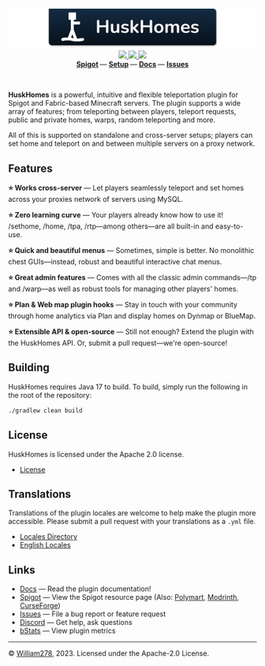 <p align="center">
    <img src="images/banner.png" alt="HuskHomes" />
    <a href="https://github.com/WiIIiam278/HuskHomes2/actions/workflows/java_ci.yml">
        <img src="https://img.shields.io/github/actions/workflow/status/WiIIiam278/HuskHomes2/java_ci.yml?branch=master&logo=github"/>
    </a> 
    <a href="https://jitpack.io/#net.william278/HuskHomes2">
        <img src="https://img.shields.io/jitpack/version/net.william278/HuskHomes2?color=%2300fb9a&label=api&logo=gradle" />
    </a> 
    <a href="https://discord.gg/tVYhJfyDWG">
        <img src="https://img.shields.io/discord/818135932103557162.svg?label=&logo=discord&logoColor=fff&color=7389D8&labelColor=6A7EC2" />
    </a> 
    <br/>
    <b>
        <a href="https://www.spigotmc.org/resources/huskhomes.83767/">Spigot</a>
    </b> —
    <b>
        <a href="https://william278.net/docs/huskhomes/setup">Setup</a>
    </b> — 
    <b>
        <a href="https://william278.net/docs/huskhomes/">Docs</a>
    </b> — 
    <b>
        <a href="https://github.com/WiIIiam278/HuskHomes2/issues">Issues</a>
    </b>
</p>
<br/>

**HuskHomes** is a powerful, intuitive and flexible teleportation plugin for Spigot and Fabric-based Minecraft servers. The plugin supports a wide array of features; from teleporting between players, teleport requests, public and private homes, warps, random teleporting and more. 

All of this is supported on standalone and cross-server setups; players can set home and teleport on and between multiple servers on a proxy network.

## Features
**⭐ Works cross-server** &mdash; Let players seamlessly teleport and set homes across your proxies network of servers using MySQL.

**⭐ Zero learning curve** &mdash; Your players already know how to use it! /sethome, /home, /tpa, /rtp—among others—are all built-in and easy-to-use.

**⭐ Quick and beautiful menus** &mdash; Sometimes, simple is better. No monolithic chest GUIs—instead, robust and beautiful interactive chat menus.

**⭐ Great admin features** &mdash; Comes with all the classic admin commands—/tp and /warp—as well as robust tools for managing other players' homes.

**⭐ Plan & Web map plugin hooks** &mdash; Stay in touch with your community through home analytics via Plan and display homes on Dynmap or BlueMap.

**⭐ Extensible API & open-source** &mdash; Still not enough? Extend the plugin with the HuskHomes API. Or, submit a pull request—we're open-source!

## Building
HuskHomes requires Java 17 to build. To build, simply run the following in the root of the repository:

```bash
./gradlew clean build
```

## License
HuskHomes is licensed under the Apache 2.0 license.

- [License](https://github.com/WiIIiam278/HuskHomes2/blob/master/LICENSE)

## Translations
Translations of the plugin locales are welcome to help make the plugin more accessible. Please submit a pull request with your translations as a `.yml` file.

- [Locales Directory](https://github.com/WiIIiam278/HuskHomes2/tree/master/common/src/main/resources/locales)
- [English Locales](https://github.com/WiIIiam278/HuskHomes2/tree/master/common/src/main/resources/locales/en-gb.yml)

## Links
- [Docs](https://william278.net/docs/huskhomes/) &mdash; Read the plugin documentation!
- [Spigot](https://www.spigotmc.org/resources/huskhomes.83767/) &mdash; View the Spigot resource page (Also: [Polymart](https://polymart.org/resource/huskhomes.284/), [Modrinth](https://modrinth.com/plugin/huskhomes), [CurseForge](https://www.curseforge.com/minecraft/mc-mods/huskhomes/))
- [Issues](https://github.com/WiIIiam278/HuskHomes2/issues) &mdash; File a bug report or feature request
- [Discord](https://discord.gg/tVYhJfyDWG) &mdash; Get help, ask questions
- [bStats](https://bstats.org/plugin/bukkit/HuskHomes/8430) &mdash; View plugin metrics

---
&copy; [William278](https://william278.net/), 2023. Licensed under the Apache-2.0 License.
